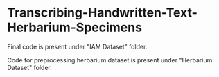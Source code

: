 # Transcribing-Handwritten-Text-Herbarium-Specimens


Final code is present under "IAM Dataset" folder.

Code for preprocessing herbarium dataset is present under "Herbarium Dataset" folder.
